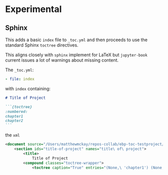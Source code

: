 # Experimental

## Sphinx

This adds a basic `index` file to `_toc.yml` and then proceeds to use
the standard Sphinx `toctree` directives. 

This aligns closely with `sphinx` implement for LaTeX but `jupyter-book`
current issues a lot of warnings about missing content.

The `_toc.yml`:

```yaml
- file: index
```

with `index` containing:

````md
# Title of Project

```{toctree}
:numbered:
chapter1
chapter2
```
````

the `xml`

```xml
<document source="/Users/matthewmckay/repos-collab/ebp-toc-testproject/experimental/sphinx/index.md">
    <section ids="title-of-project" names="title\ of\ project">
        <title>
            Title of Project
        <compound classes="toctree-wrapper">
            <toctree caption="True" entries="(None,\ 'chapter1') (None,\ 'chapter2')" glob="False" hidden="False" includefiles="chapter1 chapter2" includehidden="False" maxdepth="-1" numbered="999" parent="index" rawentries="" titlesonly="False">
```